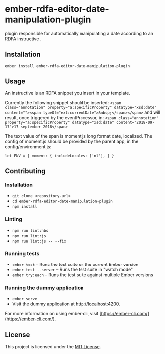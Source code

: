 ember-rdfa-editor-date-manipulation-plugin
==============================================================================

plugin responsible for automatically manipulating a date according to an RDFA instructive .

Installation
------------------------------------------------------------------------------

```
ember install ember-rdfa-editor-date-manipulation-plugin
```


Usage
------------------------------------------------------------------------------
An instructive is an RDFA snippet you insert in your template.

Currently the following snippet should be inserted:
`<span class="annotation" property="a:specificProperty" datatype="xsd:date" content=""><span typeOf="ext:currentDate">&nbsp;</span></span>`
and will result, once triggered by the eventProcessor, in:
`<span class="annotation" property="a:specificProperty" datatype="xsd:date" content="2018-09-17">17 september 2018</span>`

The text value of the span is moment.js long format date, localized.
The config of moment.js should be provided by the parent app, in the config/environment.js:

`
let ENV = {
    moment: {
      includeLocales: ['nl'],
  }
}
`



Contributing
------------------------------------------------------------------------------

### Installation

* `git clone <repository-url>`
* `cd ember-rdfa-editor-date-manipulation-plugin`
* `npm install`

### Linting

* `npm run lint:hbs`
* `npm run lint:js`
* `npm run lint:js -- --fix`

### Running tests

* `ember test` – Runs the test suite on the current Ember version
* `ember test --server` – Runs the test suite in "watch mode"
* `ember try:each` – Runs the test suite against multiple Ember versions

### Running the dummy application

* `ember serve`
* Visit the dummy application at [http://localhost:4200](http://localhost:4200).

For more information on using ember-cli, visit [https://ember-cli.com/](https://ember-cli.com/).

License
------------------------------------------------------------------------------

This project is licensed under the [MIT License](LICENSE.md).
